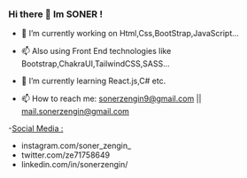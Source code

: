 ### Hi there 👋 Im SONER !

<!--
**soner909/soner909** is a ✨ _special_ ✨ repository because its `README.md` (this file) appears on your GitHub profile.

Here are some ideas to get you started: -->

- 🔭 I’m currently working on Html,Css,BootStrap,JavaScript...

- 📫 Also using Front End technologies like Bootstrap,ChakraUI,TailwindCSS,SASS... 

- 🌱 I’m currently learning  React.js,C# etc.

- 📫 How to reach me: sonerzengin9@gmail.com || mail.sonerzengin@gmail.com

-<u>Social Media :</u>
<ul>
  <li>instagram.com/soner_zengin_</li>
  <li>twitter.com/ze71758649</li>
  <li>linkedin.com/in/sonerzengin/</li>
</ul>
  
                
                


